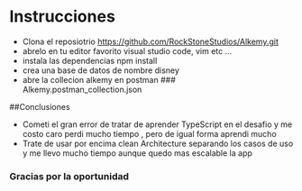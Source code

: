 # Instrucciones

- Clona el reposiotrio https://github.com/RockStoneStudios/Alkemy.git
- abrelo en tu editor favorito visual studio code, vim etc ...
- instala las dependencias npm install
- crea una base de datos de nombre disney 
- abre la collecion alkemy en postman ### Alkemy.postman_collection.json

##Conclusiones

- Cometi el gran error de tratar de aprender TypeScript en el desafio y me costo caro perdi mucho tiempo , pero de igual forma aprendi mucho 
- Trate de usar por encima clean Architecture separando los casos de uso y me llevo mucho tiempo aunque quedo mas escalable la app

### Gracias por la oportunidad 
